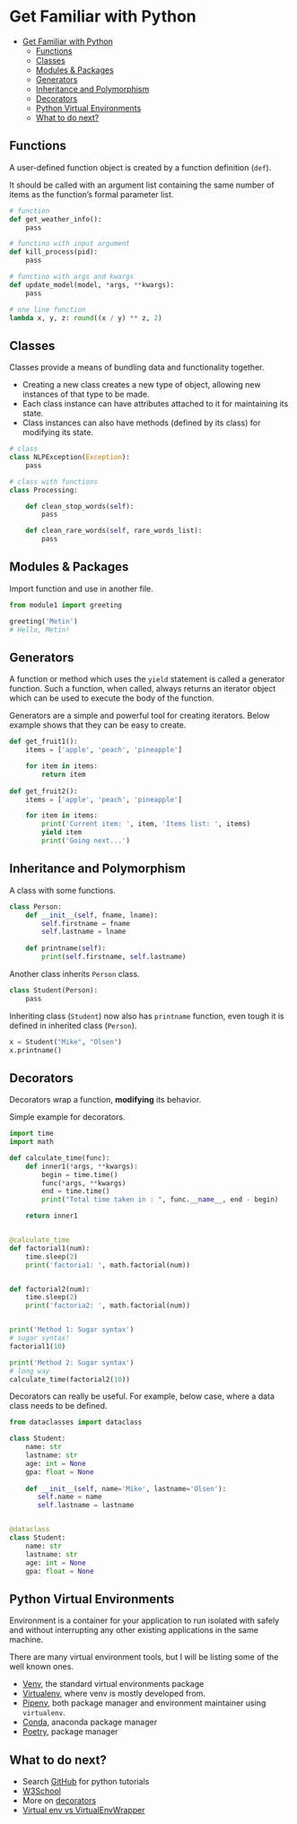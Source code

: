 # Get Familiar with Python

- [Get Familiar with Python](#get-familiar-with-python)
  - [Functions](#functions)
  - [Classes](#classes)
  - [Modules & Packages](#modules--packages)
  - [Generators](#generators)
  - [Inheritance and Polymorphism](#inheritance-and-polymorphism)
  - [Decorators](#decorators)
  - [Python Virtual Environments](#python-virtual-environments)
  - [What to do next?](#what-to-do-next)

## Functions 

A user-defined function object is created by a function definition (`def`).

It should be called with an argument list containing the same number of items as the function’s formal parameter list.

``` py
# function​
def get_weather_info():​
    pass​

​# functino with input argument
def kill_process(pid):​
    pass​

​# functino with args and kwargs
def update_model(model, *args, **kwargs):​
    pass​

​# one line function
lambda x, y, z: round((x / y) ** z, 2)
```

## Classes

Classes provide a means of bundling data and functionality together.

- Creating a new class creates a new type of object, allowing new instances of that type to be made.
- Each class instance can have attributes attached to it for maintaining its state.
- Class instances can also have methods (defined by its class) for modifying its state.

``` py
# class​
class NLPException(Exception):​
    pass​

​# class with functions
class Processing:​

    def clean_stop_words(self):​
        pass​

    def clean_rare_words(self, rare_words_list):​
        pass​
```
## Modules & Packages

Import function and use in another file.

``` py
from module1 import greeting

greeting('Metin')
# Hello, Metin!
```
## Generators

A function or method which uses the `yield` statement is called a generator function. Such a function, when called, always returns an iterator object which can be used to execute the body of the function.

Generators are a simple and powerful tool for creating iterators. Below example shows that they can be easy to create.

``` py
def get_fruit1():
    items = ['apple', 'peach', 'pineapple']

    for item in items:
        return item
        
def get_fruit2():
    items = ['apple', 'peach', 'pineapple']

    for item in items:
        print('Current item: ', item, 'Items list: ', items)
        yield item
        print('Going next...')
```

## Inheritance and Polymorphism

A class with some functions.

``` py
class Person:​
    def __init__(self, fname, lname):​
        self.firstname = fname​
        self.lastname = lname​
​
    def printname(self):​
        print(self.firstname, self.lastname)
```

Another class inherits `Person` class.

``` py
class Student(Person):​
    pass​
```

Inheriting class (`Student`) now also has `printname` function, even tough it is defined in inherited class (`Person`).

``` py
x = Student("Mike", "Olsen")​
x.printname()​
```

## Decorators

Decorators wrap a function, **modifying** its behavior.

Simple example for decorators.

``` py
import time 
import math 

def calculate_time(func): 
    def inner1(*args, **kwargs): 
        begin = time.time() 
        func(*args, **kwargs) 
        end = time.time() 
        print("Total time taken in : ", func.__name__, end - begin) 

    return inner1 


@calculate_time
def factorial1(num): 
	time.sleep(2) 
	print('factoria1: ', math.factorial(num)) 


def factorial2(num): 
	time.sleep(2) 
	print('factoria2: ', math.factorial(num)) 


print('Method 1: Sugar syntax')
# sugar syntax!
factorial1(10)

print('Method 2: Sugar syntax')
# long way
calculate_time(factorial2(10))
```

Decorators can really be useful. For example, below case, where a data class needs to be defined. 

``` py
from dataclasses import dataclass

class Student:
    name: str
    lastname: str 
    age: int = None
    gpa: float = None
    
    def __init__(self, name='Mike', lastname='Olsen'):
       self.name = name
       self.lastname = lastname


@dataclass
class Student:
    name: str 
    lastname: str 
    age: int = None
    gpa: float = None
```

## Python Virtual Environments

Environment is a container for your application to run isolated with safely and without interrupting any other existing applications in the same machine.

There are many virtual environment tools, but I will be listing some of the well known ones.

- [Venv](https://docs.python.org/3/library/venv.html#module-venv), the standard virtual environments package
- [Virtualenv](https://virtualenv.pypa.io/en/latest/), where venv is mostly developed from.
- [Pipenv](https://pipenv.pypa.io/en/latest/), both package manager and environment maintainer using `virtualenv`.
- [Conda](https://docs.conda.io/projects/conda/en/latest/), anaconda package manager
- [Poetry](https://python-poetry.org/), package manager

## What to do next?

- Search [GitHub](https://github.com/search?q=python+tutorial) for python tutorials
- [W3School](https://www.w3schools.com/python/default.asp​) 
- More on [decorators](https://realpython.com/primer-on-python-decorators/​)
- [Virtual env vs VirtualEnvWrapper](https://realpython.com/python-virtual-environments-a-primer/)